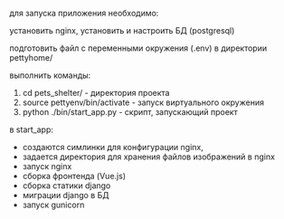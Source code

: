 для запуска приложения необходимо:

установить nginx, установить и настроить БД (postgresql)

подготовить файл с переменными окружения (.env) в директории pettyhome/

выполнить команды:

1. cd pets_shelter/ - директория проекта
2. source pettyenv/bin/activate - запуск виртуального окружения
3. python ./bin/start_app.py - скрипт, запускающий проект

в start_app:
-  создаются симлинки для конфигурации nginx, 
- задается директория для хранения файлов изображений в nginx 
- запуск nginx
- сборка фронтенда (Vue.js)
- сборка статики django
- миграции django в БД
- запуск gunicorn
